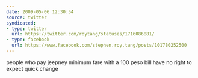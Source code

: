 ```yaml
---
date: 2009-05-06 12:30:54
source: twitter
syndicated:
- type: twitter
  url: https://twitter.com/roytang/statuses/1716086881/
- type: facebook
  url: https://www.facebook.com/stephen.roy.tang/posts/101780252500
---
```


people who pay jeepney minimum fare with a 100 peso bill have no right to expect quick change